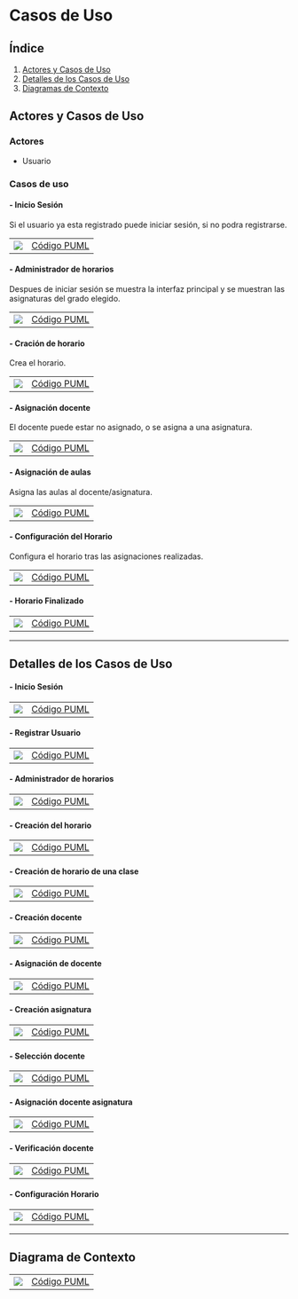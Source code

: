 # Casos de Uso

## Índice

1. [Actores y Casos de Uso](#actores-y-casos-de-uso)
2. [Detalles de los Casos de Uso](#detalles-de-los-casos-de-uso)
3. [Diagramas de Contexto](#diagrama-de-contexto)

## Actores y Casos de Uso

### Actores

- Usuario


### Casos de uso

#### - Inicio Sesión

Si el usuario ya esta registrado puede iniciar sesión, si no podra registrarse.

|                                               |                                                 |
| --------------------------------------------- | ----------------------------------------------- |
| ![](https://github.com/FernandoWilliam26/23-24-IdSw1-SDR/blob/main/imagenes/Casos%20de%20Uso/Caso%20de%20uso%20inicio%20o%20registro.svg) | [Código PUML](https://github.com/FernandoWilliam26/23-24-IdSw1-SDR/blob/main/Casos%20de%20Uso/Caso%20de%20uso%20inicio%20o%20registro.puml) |

#### - Administrador de horarios

Despues de iniciar sesión se muestra la interfaz principal y se muestran las asignaturas del grado elegido.

|                                                        |                                                          |
| ------------------------------------------------------ | -------------------------------------------------------- |
| ![](https://github.com/FernandoWilliam26/23-24-IdSw1-SDR/blob/main/imagenes/Casos%20de%20Uso/Diagrama%201.svg) | [Código PUML](https://github.com/FernandoWilliam26/23-24-IdSw1-SDR/blob/main/Casos%20de%20Uso/Diagrama%201.puml) |

#### - Cración de horario

Crea el horario.

|                                                       |                                                         |
| ----------------------------------------------------- | ------------------------------------------------------- |
| ![](https://github.com/FernandoWilliam26/23-24-IdSw1-SDR/blob/main/imagenes/Casos%20de%20Uso/creacion%20del%20horario.svg) | [Código PUML](https://github.com/FernandoWilliam26/23-24-IdSw1-SDR/blob/main/Casos%20de%20Uso/Creacion%20del%20horario.puml) |

#### - Asignación docente

El docente puede estar no asignado, o se asigna a una asignatura.

|                                                        |                                                          |
| ------------------------------------------------------ | -------------------------------------------------------- |
| ![](https://github.com/FernandoWilliam26/23-24-IdSw1-SDR/blob/main/imagenes/Casos%20de%20Uso/Asignacion%20de%20docente.svg) | [Código PUML](https://github.com/FernandoWilliam26/23-24-IdSw1-SDR/blob/main/Casos%20de%20Uso/Asignacion%20de%20docente.puml) |

#### - Asignación de aulas

Asigna las aulas al docente/asignatura.

|                                                |                                                  |
| ---------------------------------------------- | ------------------------------------------------ |
| ![](https://github.com/FernandoWilliam26/23-24-IdSw1-SDR/blob/main/imagenes/Casos%20de%20Uso/Asignacion%20de%20aulas.svg) | [Código PUML](https://github.com/FernandoWilliam26/23-24-IdSw1-SDR/blob/main/Casos%20de%20Uso/Asignacion%20de%20aulas.puml) |

#### - Configuración del Horario

Configura el horario tras las asignaciones realizadas.

|                                                |                                                  |
| ---------------------------------------------- | ------------------------------------------------ |
| ![](https://github.com/FernandoWilliam26/23-24-IdSw1-SDR/blob/main/imagenes/Casos%20de%20Uso/ConfiguracionHorarioTrasAsignaciones.svg) | [Código PUML](https://github.com/FernandoWilliam26/23-24-IdSw1-SDR/blob/main/Casos%20de%20Uso/ConguracionHorarioTrasAsignaciones.puml) |

#### - Horario Finalizado

|                                                |                                                  |
| ---------------------------------------------- | ------------------------------------------------ |
| ![](https://github.com/FernandoWilliam26/23-24-IdSw1-SDR/blob/fernandowilliam/imagenes/Casos%20de%20Uso/HorarioFinalizado.svg) | [Código PUML](https://github.com/FernandoWilliam26/23-24-IdSw1-SDR/blob/fernandowilliam/Casos%20de%20Uso/HorarioFinalizado.puml) |

---

## Detalles de los Casos de Uso

#### - Inicio Sesión

|                                                                        |                                                                          |
| ---------------------------------------------------------------------- | ------------------------------------------------------------------------ |
| ![](https://github.com/FernandoWilliam26/23-24-IdSw1-SDR/blob/main/imagenes/Casos%20de%20Uso/Detalles%20inicio%20de%20sesi%C3%B3n.svg) | [Código PUML](https://github.com/FernandoWilliam26/23-24-IdSw1-SDR/blob/main/Casos%20de%20Uso/Detalles%20Inicio%20de%20sesi%C3%B3n.puml) |

#### - Registrar Usuario

|                                                                        |                                                                          |
| ---------------------------------------------------------------------- | ------------------------------------------------------------------------ |
| ![](https://github.com/FernandoWilliam26/23-24-IdSw1-SDR/blob/main/imagenes/Casos%20de%20Uso/Detalles%20Registro%20Usuario.svg) | [Código PUML](https://github.com/FernandoWilliam26/23-24-IdSw1-SDR/blob/main/Casos%20de%20Uso/Detalle%20Registro%20usuario.puml) |

#### - Administrador de horarios

|                                                                        |                                                                          |
| ---------------------------------------------------------------------- | ------------------------------------------------------------------------ |
| ![](https://github.com/FernandoWilliam26/23-24-IdSw1-SDR/blob/main/imagenes/Casos%20de%20Uso/Detalles%20Diagrama%201.svg) | [Código PUML](https://github.com/FernandoWilliam26/23-24-IdSw1-SDR/blob/main/Casos%20de%20Uso/Detalles%20Diagrama%201.puml) |

#### - Creación del horario

|                                                                        |                                                                          |
| ---------------------------------------------------------------------- | ------------------------------------------------------------------------ |
| ![](https://github.com/FernandoWilliam26/23-24-IdSw1-SDR/blob/main/imagenes/Casos%20de%20Uso/Detalles%20de%20creaci%C3%B3n%20de%20horario.svg) | [Código PUML](https://github.com/FernandoWilliam26/23-24-IdSw1-SDR/blob/main/Casos%20de%20Uso/Detalles%20de%20creaci%C3%B3n%20de%20horario.puml) |

#### - Creación de horario de una clase

|                                                                        |                                                                          |
| ---------------------------------------------------------------------- | ------------------------------------------------------------------------ |
| ![](https://github.com/FernandoWilliam26/23-24-IdSw1-SDR/blob/fernandowilliam/imagenes/Casos%20de%20Uso/Detalles%20Creaci%C3%B3n%20de%20horario%20de%20clases.svg) | [Código PUML](https://github.com/FernandoWilliam26/23-24-IdSw1-SDR/blob/main/Casos%20de%20Uso/Detalles%20Creaci%C3%B3n%20de%20horario%20de%20clases.puml) |

#### - Creación docente

|                                                                        |                                                                          |
| ---------------------------------------------------------------------- | ------------------------------------------------------------------------ |
| ![](https://github.com/FernandoWilliam26/23-24-IdSw1-SDR/blob/main/imagenes/Casos%20de%20Uso/Detalle%20de%20DocenteCreado.svg) | [Código PUML](https://github.com/FernandoWilliam26/23-24-IdSw1-SDR/blob/main/Casos%20de%20Uso/Detalle%20de%20DocenteCreado.puml) |

#### - Asignación de docente

|                                                                        |                                                                          |
| ---------------------------------------------------------------------- | ------------------------------------------------------------------------ |
| ![](https://github.com/FernandoWilliam26/23-24-IdSw1-SDR/blob/main/imagenes/Casos%20de%20Uso/Detalle%20de%20Asignacion%20de%20Docentes.svg) | [Código PUML](https://github.com/FernandoWilliam26/23-24-IdSw1-SDR/blob/main/Casos%20de%20Uso/Detalle%20de%20Asignacion%20de%20Docentes.puml) |

#### - Creación asignatura

|                                                                        |                                                                          |
| ---------------------------------------------------------------------- | ------------------------------------------------------------------------ |
| ![](https://github.com/FernandoWilliam26/23-24-IdSw1-SDR/blob/main/imagenes/Casos%20de%20Uso/Detalle%20de%20Creaci%C3%B3n%20de%20asignatura.svg) | [Código PUML](https://github.com/hugofresno20/23-24-IdSw1-SDR/blob/main/Casos%20de%20Uso/Detalle%20de%20Creaci%C3%B3n%20de%20asignatura.puml) |

#### - Selección docente
|                                                                        |                                                                          |
| ---------------------------------------------------------------------- | ------------------------------------------------------------------------ |
| ![](https://github.com/FernandoWilliam26/23-24-IdSw1-SDR/blob/main/imagenes/Casos%20de%20Uso/Detalles%20de%20Selecci%C3%B3n%20de%20docentes.svg) | [Código PUML](https://github.com/FernandoWilliam26/23-24-IdSw1-SDR/blob/main/Casos%20de%20Uso/Detalles%20de%20Selecci%C3%B3n%20de%20docentes.puml) |

#### - Asignación docente asignatura
|                                                                        |                                                                          |
| ---------------------------------------------------------------------- | ------------------------------------------------------------------------ |
| ![](https://github.com/FernandoWilliam26/23-24-IdSw1-SDR/blob/main/imagenes/Casos%20de%20Uso/Detalle%20de%20DocenteAsignatura.svg) | [Código PUML](https://github.com/FernandoWilliam26/23-24-IdSw1-SDR/blob/main/Casos%20de%20Uso/Detalle%20de%20DocenteAsignatura.puml) |

#### - Verificación docente

|                                                                        |                                                                          |
| ---------------------------------------------------------------------- | ------------------------------------------------------------------------ |
| ![](https://github.com/FernandoWilliam26/23-24-IdSw1-SDR/blob/main/imagenes/Casos%20de%20Uso/Detalle%20de%20Verificar%20Docente.svg) | [Código PUML](https://github.com/FernandoWilliam26/23-24-IdSw1-SDR/blob/main/Casos%20de%20Uso/Detalle%20de%20Verificar%20Docente.puml) |

#### - Configuración Horario

|                                                                        |                                                                          |
| ---------------------------------------------------------------------- | ------------------------------------------------------------------------ |
| ![](https://github.com/FernandoWilliam26/23-24-IdSw1-SDR/blob/fernandowilliam/imagenes/Casos%20de%20Uso/DetalleConfiguracionHorario.svg) | [Código PUML](https://github.com/FernandoWilliam26/23-24-IdSw1-SDR/blob/fernandowilliam/Casos%20de%20Uso/DetalleConfiguraci%C3%B3nHorario.puml) |

---

## Diagrama de Contexto

|                                                    |                                                    |
| -------------------------------------------------- | -------------------------------------------------- |
| ![](https://github.com/FernandoWilliam26/23-24-IdSw1-SDR/blob/main/imagenes/Casos%20de%20Uso/Diagrama%20de%20contexto.svg) | [Código PUML](https://github.com/FernandoWilliam26/23-24-IdSw1-SDR/blob/main/Casos%20de%20Uso/Diagrama%20de%20contexto.puml) |